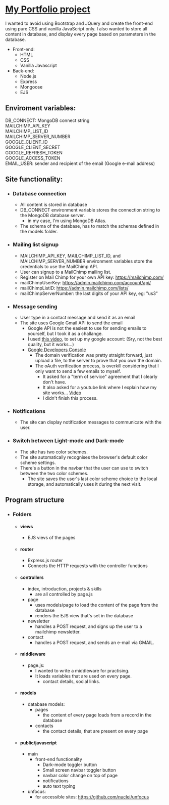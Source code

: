 # [My Portfolio project](https://gabriel-bondor.herokuapp.com/)

I wanted to avoid using Bootstrap and JQuery and create the front-end using pure CSS and vanilla JavaScript only. I also wanted to store all content in database, and display every page based on parameters in the database.

- Front-end:
  - HTML
  - CSS
  - Vanilla Javascript
- Back-end:
  - Node.js
  - Express
  - Mongoose
  - EJS

## Enviroment variables:

DB_CONNECT: MongoDB connect string  
MAILCHIMP_API_KEY  
MAILCHIMP_LIST_ID  
MAILCHIMP_SERVER_NUMBER  
GOOGLE_CLIENT_ID  
GOOGLE_CLIENT_SECRET  
GOOGLE_REFRESH_TOKEN  
GOOGLE_ACCESS_TOKEN  
EMAIL_USER: sender and recipient of the email (Google e-mail address)

## Site functionality:

- ### Database connection
  - All content is stored in database
  - DB_CONNECT environment variable stores the connection string to the MongoDB database server.
    - in my case, I'm using MongoDB Atlas.
  - The schema of the database, has to match the schemas defined in the models folder.
- ### Mailing list signup
  - MAILCHIMP_API_KEY, MAILCHIMP_LIST_ID, and MAILCHIMP_SERVER_NUMBER environment variables store the credentials to use the MailChimp API.
  - User can signup to a MailChimp mailing list.
  - Register on Mail Chimp for your own API key: https://mailchimp.com/
  - mailChimpUserKey: https://admin.mailchimp.com/account/api/
  - mailChimpListID: https://admin.mailchimp.com/lists/
  - mailChimpServerNumber: the last digits of your API key, eg: "us3"
- ### Message sending
  - User type in a contact message and send it as an email
  - The site uses Google Gmail API to send the email
    - Google API is not the easiest to use for sending emails to yourself, but I took it as a challange.
    - I used [this video](https://www.youtube.com/watch?v=JJ44WA_eV8E&ab_channel=Kif-Dev), to set up my google account: (Sry, not the best quality, but it works...)
    - [Google Developers Console](https://console.cloud.google.com/apis)
      - The domain verification was pretty straight forward, just upload a file, to the server to prove that you own the domain.
      - The oAuth verification process, is overkill considering that I only want to send a few emails to myself.
        - It asked for a "term of service" agreement that I clearly don't have.
        - It also asked for a youtube link where I explain how my site works... [Video](https://www.youtube.com/watch?v=dQw4w9WgXcQ)
        - I didn't finish this process.
- ### Notifications
  - The site can display notification messages to communicate with the user.
- ### Switch between Light-mode and Dark-mode
  - The site has two color schemes.
  - The site automatically recognises the browser's default color scheme settings.
  - There's a button in the navbar that the user can use to switch between the two color schemes.
    - The site saves the user's last color scheme choice to the local storage, and automatically uses it during the next visit.

## Program structure

- ### Folders
  - #### views
    - EJS vievs of the pages
  - #### router
    - Express.js router
    - Connects the HTTP requests with the controller functions
  - #### controllers
    - index, introduction, projects & skills
      - are all controlled by page.js
    - page
      - uses models/page to load the content of the page from the database
      - renders the EJS view that's set in the database
    - newsletter
      - handles a POST request, and signs up the user to a mailchimp newsletter.
    - contact
      - handles a POST request, and sends an e-mail via GMAIL.
  - #### middleware
    - page.js:
      - I wanted to write a middleware for practising.
      - It loads variables that are used on every page.
        - contact details, social links.
  - #### models
    - database models:
      - pages
        - the content of every page loads from a record in the database
      - contacts
        - the contact details, that are present on every page
  - #### public/javascript
    - main
      - front-end functionality
        - Dark-mode toggler button
        - Small screen navbar toggler button
        - navbar color change on top of page
        - notifications
        - auto text typing
    - unfocus:
      - for accessible sites: https://github.com/nuclei/unfocus
